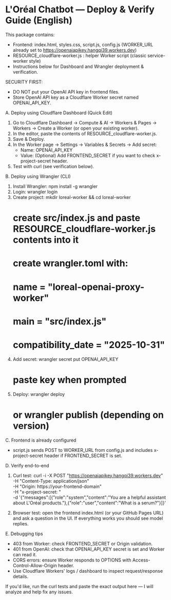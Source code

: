 L'Oréal Chatbot — Deploy & Verify Guide (English)
================================================

This package contains:
- Frontend: index.html, styles.css, script.js, config.js (WORKER_URL already set to https://openaiapikey.hangqi39.workers.dev)
- RESOURCE_cloudflare-worker.js : helper Worker script (classic service-worker style)
- Instructions below for Dashboard and Wrangler deployment & verification.

SECURITY FIRST:
- DO NOT put your OpenAI API key in frontend files.
- Store OpenAI API key as a Cloudflare Worker secret named OPENAI_API_KEY.

A. Deploy using Cloudflare Dashboard (Quick Edit)
1. Go to Cloudflare Dashboard -> Compute & AI -> Workers & Pages -> Workers -> Create a Worker (or open your existing worker).
2. In the editor, paste the contents of RESOURCE_cloudflare-worker.js.
3. Save & Deploy.
4. In the Worker page -> Settings -> Variables & Secrets -> Add secret:
   - Name: OPENAI_API_KEY
   - Value: <your new OpenAI API key>
   (Optional) Add FRONTEND_SECRET if you want to check x-project-secret header.
5. Test with curl (see verification below).

B. Deploy using Wrangler (CLI)
1. Install Wrangler: npm install -g wrangler
2. Login: wrangler login
3. Create project:
   mkdir loreal-worker && cd loreal-worker
   # create src/index.js and paste RESOURCE_cloudflare-worker.js contents into it
   # create wrangler.toml with:
   # name = "loreal-openai-proxy-worker"
   # main = "src/index.js"
   # compatibility_date = "2025-10-31"
4. Add secret:
   wrangler secret put OPENAI_API_KEY
   # paste key when prompted
5. Deploy:
   wrangler deploy
   # or wrangler publish (depending on version)

C. Frontend is already configured
- script.js sends POST to WORKER_URL from config.js and includes x-project-secret header if FRONTEND_SECRET is set.

D. Verify end-to-end
1. Curl test:
   curl -i -X POST "https://openaiapikey.hangqi39.workers.dev" \
     -H "Content-Type: application/json" \
     -H "Origin: https://your-frontend-domain" \
     -H "x-project-secret: <if-set-your-frontend-secret>" \
     -d '{"messages":[{"role":"system","content":"You are a helpful assistant about L\'Oréal products."},{"role":"user","content":"What is a serum?"}]}'

2. Browser test: open the frontend index.html (or your GitHub Pages URL) and ask a question in the UI. If everything works you should see model replies.

E. Debugging tips
- 403 from Worker: check FRONTEND_SECRET or Origin validation.
- 401 from OpenAI: check that OPENAI_API_KEY secret is set and Worker can read it.
- CORS errors: ensure Worker responds to OPTIONS with Access-Control-Allow-Origin header.
- Use Cloudflare Workers' logs / dashboard to inspect request/response details.

If you'd like, run the curl tests and paste the exact output here — I will analyze and help fix any issues.

